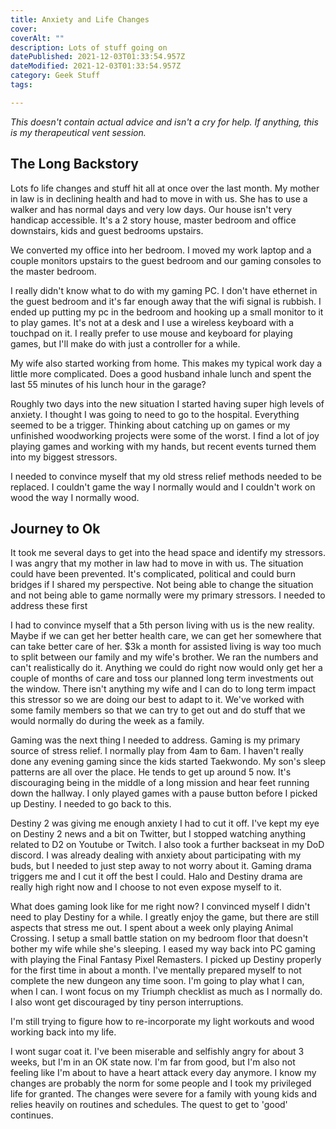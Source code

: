 ```yaml
---
title: Anxiety and Life Changes
cover: 
coverAlt: ""
description: Lots of stuff going on
datePublished: 2021-12-03T01:33:54.957Z
dateModified: 2021-12-03T01:33:54.957Z
category: Geek Stuff
tags:

---
```


*This doesn't contain actual advice and isn't a cry for help.  If anything, this is my therapeutical vent session.*

## The Long Backstory

Lots fo life changes and stuff hit all at once over the last month.  My mother in law is in declining health and had to move in with us.  She has to use a walker and has normal days and very low days.  Our house isn't very handicap accessible.  It's a 2 story house, master bedroom and office downstairs, kids and guest bedrooms upstairs. 

We converted my office into her bedroom.   I moved my work laptop and a couple monitors upstairs to the guest bedroom and our gaming consoles to the master bedroom. 

I really didn't know what to do with my gaming PC. I don't have ethernet in the guest bedroom and it's far enough away that the wifi signal is rubbish.  I ended up putting my pc in the bedroom and hooking up a small monitor to it to play games. It's not at a desk and I use a wireless keyboard with a touchpad on it. I really prefer to use mouse and keyboard for playing games, but I'll make do with just a controller for a while.

My wife also started working from home. This makes my typical work day a little more complicated. Does a good husband inhale lunch and spent the last 55 minutes of his lunch hour in the garage?

Roughly two days into the new situation I started having super high levels of anxiety. I thought I was going to need to go to the hospital.  Everything seemed to be a trigger. Thinking about catching up on games or my unfinished woodworking projects were some of the worst.  I find a lot of joy playing games and working with my hands, but recent events turned them into my biggest stressors.

I needed to convince myself that my old stress relief methods needed to be replaced.  I couldn't game the way I normally would and I couldn't work on wood the way I normally wood.

## Journey to Ok

It took me several days to get into the head space and identify my stressors.  I was angry that my mother in law had to move in with us. The situation could have been prevented. It's complicated, political and could burn bridges if I shared my perspective.  Not being able to change the situation and not being able to game normally were my primary stressors. I needed to address these first

I had to convince myself that a 5th person living with us is the new reality.  Maybe if we can get her better health care, we can get her somewhere that can take better care of her. $3k a month for assisted living is way too much to split between our family and my wife's brother.  We ran the numbers and can't realistically do it. Anything we could do right now would only get her a couple of months of care and toss our planned long term investments out the window.  There isn't anything my wife and I can do to long term impact this stressor so we are doing our best to adapt to it.  We've worked with some family members so that we can try to get out and do stuff that we would normally do during the week as a family.   

Gaming was the next thing I needed to address.  Gaming is my primary source of stress relief.  I normally play from 4am to 6am. I haven't really done any evening gaming since the kids started Taekwondo. My son's sleep patterns are all over the place. He tends to get up around 5 now. It's discouraging being in the middle of a long mission and hear feet running down the hallway.  I only played games with a pause button before I picked up Destiny. I needed to go back to this.

Destiny 2 was giving me enough anxiety I had to cut it off.  I've kept my eye on Destiny 2 news and a bit on Twitter, but I stopped watching anything related to D2 on Youtube or Twitch. I also took a further backseat in my DoD discord.  I was already dealing with anxiety about participating with my buds, but I needed to just step away to not worry about it.  Gaming drama triggers me and I cut it off the best I could. Halo and Destiny drama are really high right now and I choose to not even expose myself to it.  

What does gaming look like for me right now?  I convinced myself I didn't need to play Destiny for a while.  I greatly enjoy the game, but there are still aspects that stress me out.  I spent about a week only playing Animal Crossing.  I setup a small battle station on my bedroom floor that doesn't bother my wife while she's sleeping.  I eased my way back into PC gaming with playing the Final Fantasy Pixel Remasters.  I picked up Destiny properly for the first time in about a month.  I've mentally prepared myself to not complete the new dungeon any time soon.  I'm going to play what I can, when I can.  I wont focus on my Triumph checklist as much as I normally do. I also wont get discouraged by tiny person interruptions.

I'm still trying to figure how to re-incorporate my light workouts and wood working back into my life.

I wont sugar coat it. I've been miserable and selfishly angry for about 3 weeks, but I'm in an OK state now. I'm far from good, but I'm also not feeling like I'm about to have a heart attack every day anymore.  I know my changes are probably the norm for some people and I took my privileged life for granted. The changes were severe for a family with young kids and relies heavily on routines and schedules. The quest to get to 'good' continues. 